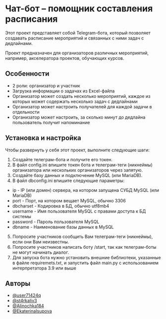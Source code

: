 
# Чат-бот – помощник составления расписания

Этот проект представляет собой Telegram-бота, который позволяет создавать расписание мероприятий и связанных с ними задач с дедлайнами.

Проект предназначен для организаторов различных мероприятий, например, акселератора проектов, обучающих курсов.

## Особенности

- 2 роли: организатор и участник
- Загрузка информации о задачах из Excel-файла
- Организатор может создать несколько мероприятий, каждое из которых может содержать несколько задач с дедлайнами
- Организатор может настроить получателей для каждой задачи в отдельности
- Организатор может настроить, за сколько минут до дедлайна пользователь получит напоминание

## Установка и настройка

Чтобы развернуть у себя этот проект, выполните следующие шаги:

1. Создайте телеграм-бота и получите его токен.
2. В файл config.ini впишите токен бота и телеграм-теги (никнеймы) организатора или нескольких организаторов через запятую.
3. Создайте базу данных и подключение MySQL (или MariaDB).
4. В файл dbconfig.ini впишите следующие параметры:
- ip - IP (или домен) сервера, на котором запущена СУБД MySQL (или MariaDB)
- port - Порт, на котором вещает MySQL, обычно 3306
- dbcharset - Кодировка в БД, обычно utf8mb4
- username - Имя пользователя MySQL с правами доступа к БД системы
- password - Пароль пользователя MySQL
- dbname - Наименование базы данных в MySQL
5. Попросите участников сообщить Вам телеграм-теги (никнеймы), если они Вам неизвестны.
6. Попросите участников написать боту /start, так как телеграм-боты не могут начинать диалог.
7. Для запуска бота нужно установить внешние библиотеки, указанные в файле requiremets.txt, и запустить файл main.py с использованием интерпретатора 3.9 или выше


## Авторы

- [@user71424q](https://github.com/user71424q)
- [@st4rkaliv3](https://github.com/st4rkaliv3)
- [@Alinochka184](https://github.com/Alinochka184)
- [@EkaterinaIsupova](https://github.com/EkaterinaIsupova)



